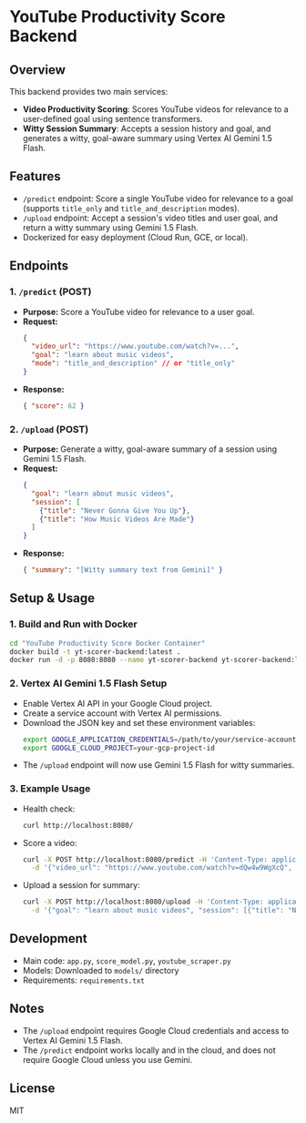 # YouTube Productivity Score Backend

## Overview
This backend provides two main services:
- **Video Productivity Scoring**: Scores YouTube videos for relevance to a user-defined goal using sentence transformers.
- **Witty Session Summary**: Accepts a session history and goal, and generates a witty, goal-aware summary using Vertex AI Gemini 1.5 Flash.

## Features
- `/predict` endpoint: Score a single YouTube video for relevance to a goal (supports `title_only` and `title_and_description` modes).
- `/upload` endpoint: Accept a session's video titles and user goal, and return a witty summary using Gemini 1.5 Flash.
- Dockerized for easy deployment (Cloud Run, GCE, or local).

## Endpoints

### 1. `/predict` (POST)
- **Purpose:** Score a YouTube video for relevance to a user goal.
- **Request:**
  ```json
  {
    "video_url": "https://www.youtube.com/watch?v=...",
    "goal": "learn about music videos",
    "mode": "title_and_description" // or "title_only"
  }
  ```
- **Response:**
  ```json
  { "score": 62 }
  ```

### 2. `/upload` (POST)
- **Purpose:** Generate a witty, goal-aware summary of a session using Gemini 1.5 Flash.
- **Request:**
  ```json
  {
    "goal": "learn about music videos",
    "session": [
      {"title": "Never Gonna Give You Up"},
      {"title": "How Music Videos Are Made"}
    ]
  }
  ```
- **Response:**
  ```json
  { "summary": "[Witty summary text from Gemini]" }
  ```

## Setup & Usage

### 1. Build and Run with Docker
```sh
cd "YouTube Productivity Score Docker Container"
docker build -t yt-scorer-backend:latest .
docker run -d -p 8080:8080 --name yt-scorer-backend yt-scorer-backend:latest
```

### 2. Vertex AI Gemini 1.5 Flash Setup
- Enable Vertex AI API in your Google Cloud project.
- Create a service account with Vertex AI permissions.
- Download the JSON key and set these environment variables:
  ```sh
  export GOOGLE_APPLICATION_CREDENTIALS=/path/to/your/service-account-key.json
  export GOOGLE_CLOUD_PROJECT=your-gcp-project-id
  ```
- The `/upload` endpoint will now use Gemini 1.5 Flash for witty summaries.

### 3. Example Usage
- Health check:
  ```sh
  curl http://localhost:8080/
  ```
- Score a video:
  ```sh
  curl -X POST http://localhost:8080/predict -H 'Content-Type: application/json' \
    -d '{"video_url": "https://www.youtube.com/watch?v=dQw4w9WgXcQ", "goal": "learn about music videos", "mode": "title_and_description"}'
  ```
- Upload a session for summary:
  ```sh
  curl -X POST http://localhost:8080/upload -H 'Content-Type: application/json' \
    -d '{"goal": "learn about music videos", "session": [{"title": "Never Gonna Give You Up"}, {"title": "How Music Videos Are Made"}]}'
  ```

## Development
- Main code: `app.py`, `score_model.py`, `youtube_scraper.py`
- Models: Downloaded to `models/` directory
- Requirements: `requirements.txt`

## Notes
- The `/upload` endpoint requires Google Cloud credentials and access to Vertex AI Gemini 1.5 Flash.
- The `/predict` endpoint works locally and in the cloud, and does not require Google Cloud unless you use Gemini.

## License
MIT

